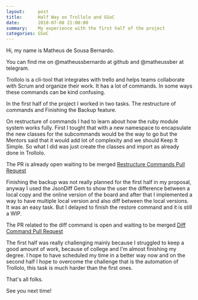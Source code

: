 ```yaml
---
layout:     post
title:      Half Way on Trollolo and GSoC
date:       2018-07-08 21:00:00
summary:    My experience with the first half of the project
categories: GSoC
---
```


Hi, my name is Matheus de Sousa Bernardo. 

You can find me on @matheussbernardo at github and @matheussber at telegram.

Trollolo is a cli-tool that integrates with trello and helps teams collaborate with Scrum and organize their work. It has a lot of commands. In some ways these commands can be kind confusing.

In the first half of the project I worked in two tasks. The restructure of commands and Finishing the Backup
feature.

On restructure of commands I had to learn about how the ruby module system works fully. First I tought that with  a new namespace to encapsulate the new classes for the subcommands would be the way to go but the Mentors said that it would add lot of complexity and we should Keep It Simple. So what I did was just create the classes and import as already done in Trollolo. 

The PR is already open waiting to be merged 
[Restructure Commands Pull Request](https://github.com/openSUSE/trollolo/pull/195)


Finishing the backup was not really planned for the first half in my proposal, anyway I used
the JsonDiff Gem to show the user the difference between a local copy and the online version of the board
and after that I implemented a way to have multiple local version and also diff between the local versions.
It was an easy task. But I delayed to finish the restore command and it is still a WIP.

The PR related to the diff command is open and waiting to be merged 
[Diff Command Pull Request](https://github.com/openSUSE/trollolo/pull/196)

The first half was really challenging mainly because I struggled to keep a good amount of work, because of college and I'm almost finishing my degree. I hope to have scheduled my time in a better way now and on the second half I hope to overcome the challenge that is the automation of Trollolo, this task is much harder
than the first ones.

That's all folks.

See you next time!